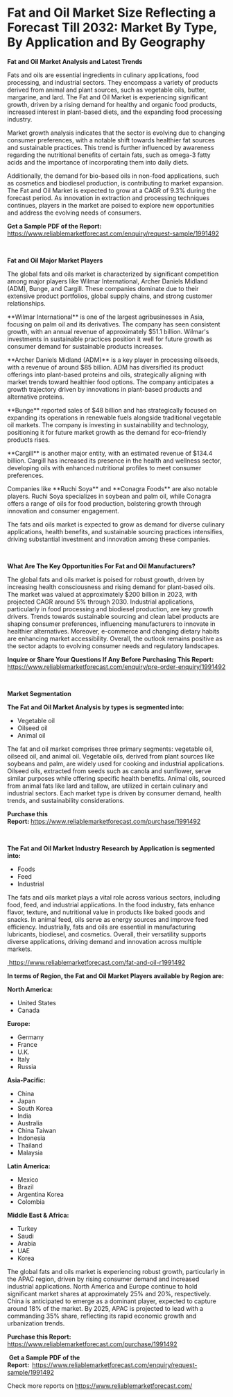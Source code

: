 <p><h1>Fat and Oil Market Size Reflecting a Forecast Till 2032: Market By Type, By Application and By Geography</h1></p><p><strong>Fat and Oil Market Analysis and Latest Trends</strong></p>
<p><p>Fats and oils are essential ingredients in culinary applications, food processing, and industrial sectors. They encompass a variety of products derived from animal and plant sources, such as vegetable oils, butter, margarine, and lard. The Fat and Oil Market is experiencing significant growth, driven by a rising demand for healthy and organic food products, increased interest in plant-based diets, and the expanding food processing industry.</p><p>Market growth analysis indicates that the sector is evolving due to changing consumer preferences, with a notable shift towards healthier fat sources and sustainable practices. This trend is further influenced by awareness regarding the nutritional benefits of certain fats, such as omega-3 fatty acids and the importance of incorporating them into daily diets.</p><p>Additionally, the demand for bio-based oils in non-food applications, such as cosmetics and biodiesel production, is contributing to market expansion. The Fat and Oil Market is expected to grow at a CAGR of 9.3% during the forecast period. As innovation in extraction and processing techniques continues, players in the market are poised to explore new opportunities and address the evolving needs of consumers.</p></p>
<p><strong>Get a Sample PDF of the Report:&nbsp;</strong> <a href="https://www.reliablemarketforecast.com/enquiry/request-sample/1991492?utm_campaign=2450&utm_medium=2&utm_source=Github&utm_content=ia&utm_term=31032025&utm_id=fat-and-oil">https://www.reliablemarketforecast.com/enquiry/request-sample/1991492</a></p>
<p>&nbsp;</p>
<p><strong>Fat and Oil Major Market Players</strong></p>
<p><p>The global fats and oils market is characterized by significant competition among major players like Wilmar International, Archer Daniels Midland (ADM), Bunge, and Cargill. These companies dominate due to their extensive product portfolios, global supply chains, and strong customer relationships.</p><p>**Wilmar International** is one of the largest agribusinesses in Asia, focusing on palm oil and its derivatives. The company has seen consistent growth, with an annual revenue of approximately $51.1 billion. Wilmar's investments in sustainable practices position it well for future growth as consumer demand for sustainable products increases.</p><p>**Archer Daniels Midland (ADM)** is a key player in processing oilseeds, with a revenue of around $85 billion. ADM has diversified its product offerings into plant-based proteins and oils, strategically aligning with market trends toward healthier food options. The company anticipates a growth trajectory driven by innovations in plant-based products and alternative proteins.</p><p>**Bunge** reported sales of $48 billion and has strategically focused on expanding its operations in renewable fuels alongside traditional vegetable oil markets. The company is investing in sustainability and technology, positioning it for future market growth as the demand for eco-friendly products rises.</p><p>**Cargill** is another major entity, with an estimated revenue of $134.4 billion. Cargill has increased its presence in the health and wellness sector, developing oils with enhanced nutritional profiles to meet consumer preferences.</p><p>Companies like **Ruchi Soya** and **Conagra Foods** are also notable players. Ruchi Soya specializes in soybean and palm oil, while Conagra offers a range of oils for food production, bolstering growth through innovation and consumer engagement.</p><p>The fats and oils market is expected to grow as demand for diverse culinary applications, health benefits, and sustainable sourcing practices intensifies, driving substantial investment and innovation among these companies.</p></p>
<p>&nbsp;</p>
<p><strong>What Are The Key Opportunities For Fat and Oil Manufacturers?</strong></p>
<p><p>The global fats and oils market is poised for robust growth, driven by increasing health consciousness and rising demand for plant-based oils. The market was valued at approximately $200 billion in 2023, with projected CAGR around 5% through 2030. Industrial applications, particularly in food processing and biodiesel production, are key growth drivers. Trends towards sustainable sourcing and clean label products are shaping consumer preferences, influencing manufacturers to innovate in healthier alternatives. Moreover, e-commerce and changing dietary habits are enhancing market accessibility. Overall, the outlook remains positive as the sector adapts to evolving consumer needs and regulatory landscapes.</p></p>
<p><strong>Inquire or Share Your Questions If Any Before Purchasing This Report:</strong> <a href="https://www.reliablemarketforecast.com/enquiry/pre-order-enquiry/1991492?utm_campaign=2450&utm_medium=2&utm_source=Github&utm_content=ia&utm_term=31032025&utm_id=fat-and-oil">https://www.reliablemarketforecast.com/enquiry/pre-order-enquiry/1991492</a></p>
<p>&nbsp;</p>
<p><strong>Market Segmentation</strong></p>
<p><strong>The Fat and Oil Market Analysis by types is segmented into:</strong></p>
<p><ul><li>Vegetable oil</li><li>Oilseed oil</li><li>Animal oil</li></ul></p>
<p><p>The fat and oil market comprises three primary segments: vegetable oil, oilseed oil, and animal oil. Vegetable oils, derived from plant sources like soybeans and palm, are widely used for cooking and industrial applications. Oilseed oils, extracted from seeds such as canola and sunflower, serve similar purposes while offering specific health benefits. Animal oils, sourced from animal fats like lard and tallow, are utilized in certain culinary and industrial sectors. Each market type is driven by consumer demand, health trends, and sustainability considerations.</p></p>
<p><strong>Purchase this Report:&nbsp;</strong><a href="https://www.reliablemarketforecast.com/purchase/1991492?utm_campaign=2450&utm_medium=2&utm_source=Github&utm_content=ia&utm_term=31032025&utm_id=fat-and-oil">https://www.reliablemarketforecast.com/purchase/1991492</a></p>
<p>&nbsp;</p>
<p><strong>The Fat and Oil Market Industry Research by Application is segmented into:</strong></p>
<p><ul><li>Foods</li><li>Feed</li><li>Industrial</li></ul></p>
<p><p>The fats and oils market plays a vital role across various sectors, including food, feed, and industrial applications. In the food industry, fats enhance flavor, texture, and nutritional value in products like baked goods and snacks. In animal feed, oils serve as energy sources and improve feed efficiency. Industrially, fats and oils are essential in manufacturing lubricants, biodiesel, and cosmetics. Overall, their versatility supports diverse applications, driving demand and innovation across multiple markets.</p></p>
<p><a href="https://www.reliablemarketforecast.com/fat-and-oil-r1991492?utm_campaign=2450&utm_medium=2&utm_source=Github&utm_content=ia&utm_term=31032025&utm_id=fat-and-oil">&nbsp;https://www.reliablemarketforecast.com/fat-and-oil-r1991492</a></p>
<p><strong>In terms of Region, the Fat and Oil Market Players available by Region are:</strong></p>
<p>
    <p> <strong> North America: </strong>
        <ul>
            <li>United States</li>
            <li>Canada</li>
        </ul>
        </p> 
    <p> <strong> Europe: </strong>
        <ul>
            <li>Germany</li>
            <li>France</li>
            <li>U.K.</li>
            <li>Italy</li>
            <li>Russia</li>
        </ul>
        </p> 
    <p> <strong> Asia-Pacific: </strong>
        <ul>
            <li>China</li>
            <li>Japan</li>
            <li>South Korea</li>
            <li>India</li>
            <li>Australia</li>
            <li>China Taiwan</li>
            <li>Indonesia</li>
            <li>Thailand</li>
            <li>Malaysia</li>
        </ul>
        </p> 
    <p> <strong> Latin America: </strong>
        <ul>
            <li>Mexico</li>
            <li>Brazil</li>
            <li>Argentina Korea</li>
            <li>Colombia</li>
        </ul>
        </p> 
    <p> <strong> Middle East & Africa: </strong>
        <ul>
            <li>Turkey</li>
            <li>Saudi</li>
            <li>Arabia</li>
            <li>UAE</li>
            <li>Korea</li>
        </ul>
    </p>
    </p>
<p><p>The global fats and oils market is experiencing robust growth, particularly in the APAC region, driven by rising consumer demand and increased industrial applications. North America and Europe continue to hold significant market shares at approximately 25% and 20%, respectively. China is anticipated to emerge as a dominant player, expected to capture around 18% of the market. By 2025, APAC is projected to lead with a commanding 35% share, reflecting its rapid economic growth and urbanization trends.</p></p>
<p><strong>Purchase this Report: </strong><a href="https://www.reliablemarketforecast.com/purchase/1991492?utm_campaign=2450&utm_medium=2&utm_source=Github&utm_content=ia&utm_term=31032025&utm_id=fat-and-oil">https://www.reliablemarketforecast.com/purchase/1991492</a></p>
<p>&nbsp;<strong>Get a Sample PDF of the Report:&nbsp;&nbsp;</strong><a href="https://www.reliablemarketforecast.com/enquiry/request-sample/1991492?utm_campaign=2450&utm_medium=2&utm_source=Github&utm_content=ia&utm_term=31032025&utm_id=fat-and-oil">https://www.reliablemarketforecast.com/enquiry/request-sample/1991492</a></p>
<p><strong></strong></p>
<p>Check more reports on <a href="https://www.reliablemarketforecast.com/?utm_campaign=2450&utm_medium=2&utm_source=Github&utm_content=ia&utm_term=31032025&utm_id=fat-and-oil">https://www.reliablemarketforecast.com/</a></p>
